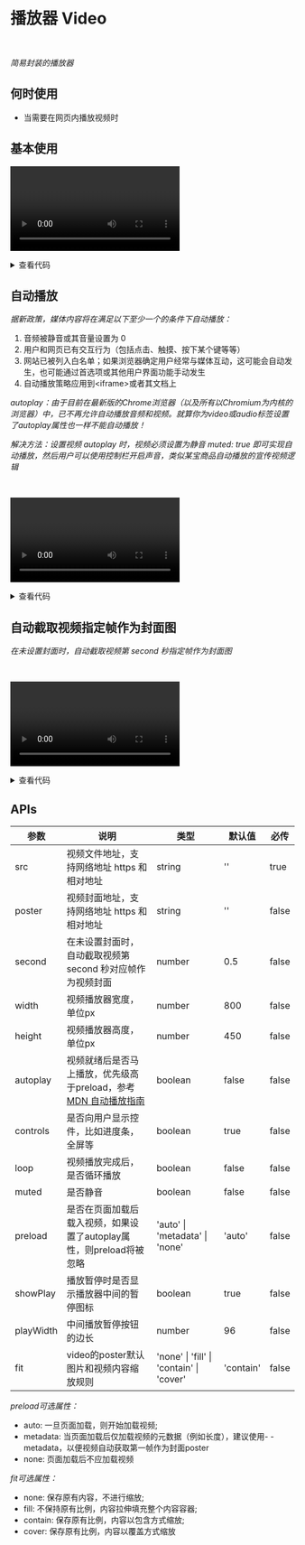 # 播放器 Video

<br/>

*简易封装的播放器*

## 何时使用

- 当需要在网页内播放视频时

<script setup lang="ts">
import { ref } from 'vue'
const src = ref('https://cdn.jsdelivr.net/gh/themusecatcher/resources@0.0.3/Bao.mp4')
const poster = ref('https://cdn.jsdelivr.net/gh/themusecatcher/resources@0.0.3/bao.jpg')
</script>

## 基本使用

<Video
  :src="src"
  :poster="poster"
  :width="666.67"
  :height="375"
  :play-width="80" />

<details>
<summary>查看代码</summary>

```vue
<script setup lang="ts">
import { ref } from 'vue'
const src = ref('https://cdn.jsdelivr.net/gh/themusecatcher/resources@0.0.3/Bao.mp4')
const poster = ref('https://cdn.jsdelivr.net/gh/themusecatcher/resources@0.0.3/bao.jpg')
</script>
<template>
  <Video
    :src="src"
    :poster="poster"
    :width="666.67"
    :height="375"
    :play-width="80" />
</template>
```

</details>

## 自动播放

*据新政策，媒体内容将在满足以下至少一个的条件下自动播放：*
1. 音频被静音或其音量设置为 0
2. 用户和网页已有交互行为（包括点击、触摸、按下某个键等等）
3. 网站已被列入白名单；如果浏览器确定用户经常与媒体互动，这可能会自动发生，也可能通过首选项或其他用户界面功能手动发生
4. 自动播放策略应用到\<iframe>或者其文档上

*autoplay：由于目前在最新版的Chrome浏览器（以及所有以Chromium为内核的浏览器）中，已不再允许自动播放音频和视频。就算你为video或audio标签设置了autoplay属性也一样不能自动播放！*

*解决方法：设置视频 autoplay 时，视频必须设置为静音 muted: true 即可实现自动播放，然后用户可以使用控制栏开启声音，类似某宝商品自动播放的宣传视频逻辑*

<br/>

<Video
  autoplay
  :src="src"
  :poster="poster"
  :width="666.67"
  :height="375"
  :play-width="80" />

<details>
<summary>查看代码</summary>

```vue
<script setup lang="ts">
import { ref } from 'vue'
const src = ref('https://cdn.jsdelivr.net/gh/themusecatcher/resources@0.0.3/Bao.mp4')
const poster = ref('https://cdn.jsdelivr.net/gh/themusecatcher/resources@0.0.3/bao.jpg')
</script>
<template>
  <Video
    autoplay
    :src="src"
    :poster="poster"
    :width="666.67"
    :height="375"
    :play-width="80" />
</template>
```

</details>

## 自动截取视频指定帧作为封面图

*在未设置封面时，自动截取视频第 second 秒指定帧作为封面图*

<br/>

<Video
  :src="src"
  :width="666.67"
  :height="375"
  :play-width="80"
  :second="3" />

<details>
<summary>查看代码</summary>

```vue
<script setup lang="ts">
import { ref } from 'vue'
const src = ref('https://cdn.jsdelivr.net/gh/themusecatcher/resources@0.0.3/Bao.mp4')
</script>
<template>
  <Video
    :src="src"
    :width="666.67"
    :height="375"
    :play-width="80"
    :second="3" />
</template>
```

</details>

## APIs

参数 | 说明 | 类型 | 默认值 | 必传
-- | -- | -- | -- | --
src | 视频文件地址，支持网络地址 https 和相对地址 | string | '' | true
poster | 视频封面地址，支持网络地址 https 和相对地址 | string | '' | false
second | 在未设置封面时，自动截取视频第 second 秒对应帧作为视频封面 | number | 0.5 | false
width | 视频播放器宽度，单位px | number | 800 | false
height | 视频播放器高度，单位px | number | 450 | false
autoplay | 视频就绪后是否马上播放，优先级高于preload，参考 [MDN 自动播放指南](https://developer.mozilla.org/zh-CN/docs/Web/Media/Autoplay_guide) | boolean | false | false
controls | 是否向用户显示控件，比如进度条，全屏等 | boolean | true | false
loop | 视频播放完成后，是否循环播放 | boolean | false | false
muted |  是否静音 | boolean | false | false
preload | 是否在页面加载后载入视频，如果设置了autoplay属性，则preload将被忽略 | 'auto' &#124; 'metadata' &#124; 'none' | 'auto' | false
showPlay | 播放暂停时是否显示播放器中间的暂停图标 | boolean | true | false
playWidth | 中间播放暂停按钮的边长 | number | 96 | false
fit | video的poster默认图片和视频内容缩放规则 | 'none' &#124; 'fill' &#124; 'contain' &#124; 'cover' | 'contain' | false

*preload可选属性：*

- auto: 一旦页面加载，则开始加载视频;
- metadata: 当页面加载后仅加载视频的元数据（例如长度），建议使用- - metadata，以便视频自动获取第一帧作为封面poster
- none: 页面加载后不应加载视频

*fit可选属性：*

- none: 保存原有内容，不进行缩放;
- fill: 不保持原有比例，内容拉伸填充整个内容容器;
- contain: 保存原有比例，内容以包含方式缩放;
- cover: 保存原有比例，内容以覆盖方式缩放
